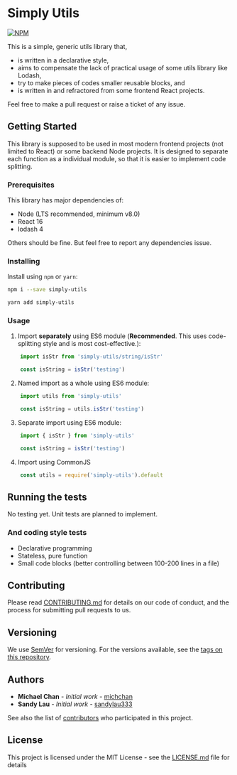 # Simply Utils

[![NPM](https://nodei.co/npm/simply-utils.png)](https://nodei.co/npm/simply-utils/)

This is a simple, generic utils library that,

- is written in a declarative style,
- aims to compensate the lack of practical usage of some utils library like Lodash,
- try to make pieces of codes smaller reusable blocks, and 
- is written in and refractored from some frontend React projects.

Feel free to make a pull request or raise a ticket of any issue.

## Getting Started

This library is supposed to be used in most modern frontend projects (not limited to React) or some backend Node projects. It is designed to separate each function as a individual module, so that it is easier to implement code splitting. 

### Prerequisites

This library has major dependencies of:

- Node (LTS recommended, minimum v8.0)
- React 16
- lodash 4

Others should be fine. But feel free to report any dependencies issue.

### Installing

Install using `npm` or `yarn`:

```sh
npm i --save simply-utils
```

```sh
yarn add simply-utils
```

### Usage

1. Import **separately** using ES6 module (**Recommended**. This uses code-splitting style and is most cost-effective.):

```Javascript
    import isStr from 'simply-utils/string/isStr'

    const isString = isStr('testing')
```

2. Named import as a whole using ES6 module:

```Javascript
    import utils from 'simply-utils'

    const isString = utils.isStr('testing')
```

3. Separate import using ES6 module:

```Javascript
    import { isStr } from 'simply-utils'

    const isString = isStr('testing')
```

4. Import using CommonJS

```Javascript
    const utils = require('simply-utils').default
```

## Running the tests

No testing yet. Unit tests are planned to implement.

### And coding style tests

- Declarative programming
- Stateless, pure function
- Small code blocks (better controlling between 100-200 lines in a file)

## Contributing

Please read [CONTRIBUTING.md](https://gist.github.com/PurpleBooth/b24679402957c63ec426) for details on our code of conduct, and the process for submitting pull requests to us.

## Versioning

We use [SemVer](http://semver.org/) for versioning. For the versions available, see the [tags on this repository](https://github.com/your/project/tags). 

## Authors

* **Michael Chan** - *Initial work* - [michchan](https://github.com/michchan)
* **Sandy Lau** - *Initial work* - [sandylau333](https://github.com/sandylau333)

See also the list of [contributors](https://github.com/your/project/contributors) who participated in this project.

## License

This project is licensed under the MIT License - see the [LICENSE.md](LICENSE.md) file for details